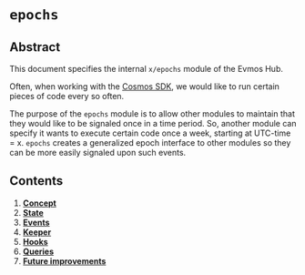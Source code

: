 <!--
order: 0
title: "Epochs Overview"
parent:
  title: "epochs"
-->

# `epochs`

## Abstract

This document specifies the internal `x/epochs` module of the Evmos Hub.

Often, when working with the [Cosmos SDK](https://github.com/cosmos/cosmos-sdk), we would like to run certain pieces of code every so often.

The purpose of the `epochs` module is to allow other modules to maintain that they would like to be signaled once in a time period.
So, another module can specify it wants to execute certain code once a week, starting at UTC-time = x.
`epochs` creates a generalized epoch interface to other modules so they can be more easily signaled upon such events.

## Contents

1. **[Concept](01_concepts.md)**
2. **[State](02_state.md)**
3. **[Events](03_events.md)**
4. **[Keeper](04_keeper.md)**
5. **[Hooks](05_hooks.md)**
6. **[Queries](06_queries.md)**
7. **[Future improvements](07_future_improvements.md)**
